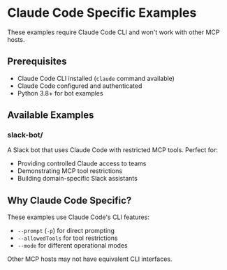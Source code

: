 # Claude Code Specific Examples

These examples require Claude Code CLI and won't work with other MCP hosts.

## Prerequisites

- Claude Code CLI installed (`claude` command available)
- Claude Code configured and authenticated
- Python 3.8+ for bot examples

## Available Examples

### slack-bot/
A Slack bot that uses Claude Code with restricted MCP tools. Perfect for:
- Providing controlled Claude access to teams
- Demonstrating MCP tool restrictions
- Building domain-specific Slack assistants

## Why Claude Code Specific?

These examples use Claude Code's CLI features:
- `--prompt` (`-p`) for direct prompting
- `--allowedTools` for tool restrictions  
- `--mode` for different operational modes

Other MCP hosts may not have equivalent CLI interfaces.
